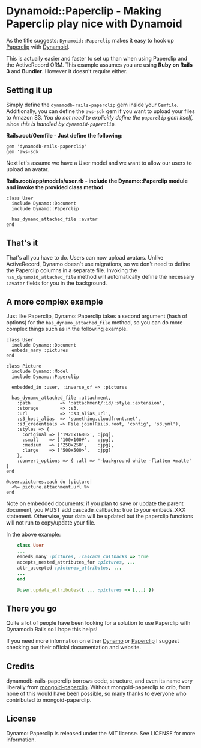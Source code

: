 Dynamoid::Paperclip - Making Paperclip play nice with Dynamoid
================================================================

As the title suggests: `Dynamoid::Paperclip` makes it easy to hook up [Paperclip](https://github.com/thoughtbot/paperclip) with [Dynamoid](https://github.com/Veraticus/Dynamoid).

This is actually easier and faster to set up than when using Paperclip and the ActiveRecord ORM.
This example assumes you are using **Ruby on Rails 3** and **Bundler**. However it doesn't require either.


Setting it up
-------------

Simply define the `dynamodb-rails-paperclip` gem inside your `Gemfile`. Additionally, you can define the `aws-sdk` gem if you want to upload your files to Amazon S3. *You do not need to explicitly define the `paperclip` gem itself, since this is handled by `dynamoid-paperclip`.*

**Rails.root/Gemfile - Just define the following:**

    gem 'dynamodb-rails-paperclip'
    gem 'aws-sdk'

Next let's assume we have a User model and we want to allow our users to upload an avatar.

**Rails.root/app/models/user.rb - include the Dynamo::Paperclip module and invoke the provided class method**

    class User
      include Dynamo::Document
      include Dynamo::Paperclip

      has_dynamo_attached_file :avatar
    end


That's it
--------

That's all you have to do. Users can now upload avatars. Unlike ActiveRecord, Dynamo doesn't use migrations, so we don't need to define the Paperclip columns in a separate file. Invoking the `has_dynamoid_attached_file` method will automatically define the necessary `:avatar` fields for you in the background.


A more complex example
----------------------

Just like Paperclip, Dynamo::Paperclip takes a second argument (hash of options) for the `has_dynamo_attached_file` method, so you can do more complex things such as in the following example.

    class User
      include Dynamo::Document
      embeds_many :pictures
    end

    class Picture
      include Dynamo::Model
      include Dynamo::Paperclip

      embedded_in :user, :inverse_of => :pictures

      has_dynamo_attached_file :attachment,
        :path           => ':attachment/:id/:style.:extension',
        :storage        => :s3,
        :url            => ':s3_alias_url',
        :s3_host_alias  => 'something.cloudfront.net',
        :s3_credentials => File.join(Rails.root, 'config', 's3.yml'),
        :styles => {
          :original => ['1920x1680>', :jpg],
          :small    => ['100x100#',   :jpg],
          :medium   => ['250x250',    :jpg],
          :large    => ['500x500>',   :jpg]
        },
        :convert_options => { :all => '-background white -flatten +matte' }
    end

    @user.pictures.each do |picture|
      <%= picture.attachment.url %>
    end

Note on embedded documents: if you plan to save or update the parent document, you MUST add cascade_callbacks: true to your
embeds_XXX statement.  Otherwise, your data will be updated but the paperclip functions will not run to copy/update your file.

In the above example:

```ruby
    class User
    ...
    embeds_many :pictures, :cascade_callbacks => true
    accepts_nested_attributes_for :pictures, ...
    attr_accepted :pictures_attributes, ...
    ...
    end

    @user.update_attributes({ ... :pictures => [...] })
```


There you go
------------

Quite a lot of people have been looking for a solution to use Paperclip with Dynamodb Rails so I hope this helps!

If you need more information on either [Dynamo](https://github.com/stefanneculai/dynamodb-rails) or [Paperclip](https://github.com/thoughtbot/paperclip) I suggest checking our their official documentation and website.


Credits
------------

dynamodb-rails-paperclip borrows code, structure, and even its name very liberally from [mongoid-paperclip](https://github.com/meskyanichi/mongoid-paperclip). Without mongoid-paperclip to crib, from none of this would have been possible, so many thanks to everyone who contributed to mongoid-paperclip.


License
-------

Dynamo::Paperclip is released under the MIT license. See LICENSE for more information.

